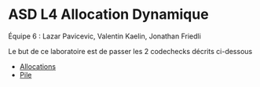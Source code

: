 # ASD L4 Allocation Dynamique
Équipe 6 : Lazar Pavicevic, Valentin Kaelin, Jonathan Friedli

Le but de ce laboratoire est de passer les 2 codechecks décrits ci-dessous

* [Allocations](./Allocations)
* [Pile](./Pile)
